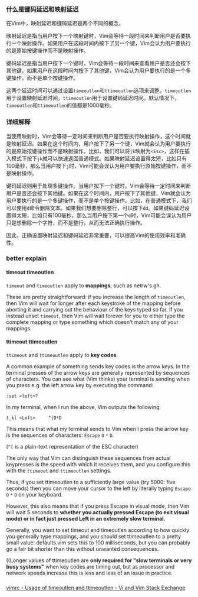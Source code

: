 ### 什么是键码延迟和映射延迟
在Vim中，映射延迟和键码延迟是两个不同的概念。

映射延迟是指当用户按下一个映射键时，Vim会等待一段时间来判断用户是否要执行一个映射操作。如果用户在这段时间内按下了另一个键，Vim会认为用户要执行的是原始按键操作而不是映射操作。

键码延迟是指当用户按下一个键时，Vim会等待一段时间来查看用户是否还会按下其他键。如果用户在这段时间内按下了其他键，Vim会认为用户要执行的是一个多键操作，而不是单个按键操作。

这两个延迟时间可以通过设置`timeoutlen`和`ttimeoutlen`选项来调整。`timeoutlen`用于设置映射延迟时间，`ttimeoutlen`用于设置键码延迟时间。默认情况下，`timeoutlen`和`ttimeoutlen`的值都是1000毫秒。

### 详细解释
当使用映射时，Vim会等待一定时间来判断用户是否要执行映射操作，这个时间就是映射延迟。如果在这个时间内，用户按下了另一个键，Vim就会认为用户要执行的是原始按键操作而不是映射操作。比如，我们可以将`jk`映射为`<Esc>`，这样在插入模式下按下`jk`就可以快速返回普通模式。如果映射延迟设置得太短，比如只有100毫秒，那么当用户按下`j`时，Vim可能会误认为用户要执行原始按键操作，而不是映射操作。

键码延迟则用于处理多键操作。当用户按下一个键时，Vim会等待一定时间来判断用户是否还会按下其他键。如果在这个时间内，用户按下了其他键，Vim就会认为用户要执行的是一个多键操作，而不是单个按键操作。比如，在普通模式下，我们可以使用`d`命令删除文本。如果我们想要删除整行，可以按下`dd`。如果键码延迟设置得太短，比如只有100毫秒，那么当用户按下第一个`d`时，Vim可能会误认为用户只是想删除一个字符，而不是整行，从而无法正确执行操作。

因此，正确设置映射延迟和键码延迟非常重要，可以提高Vim的使用效率和准确性。

### better explain
#### timeout timeoutlen
`timeout` and `timeoutlen` apply to **mappings**, such as netrw's gh.

These are pretty straightforward: if you increase the length of `timeoutlen`, then Vim will wait for longer after each keystroke of the mapping before aborting it and carrying out the behaviour of the keys typed so far. If you instead unset `timeout`, then Vim will wait forever for you to either type the complete mapping or type something which doesn't match any of your mappings.

#### ttimeout ttimeoutlen
`ttimeout` and `ttimeoutlen` apply to **key codes**.

A common example of something sends key codes is the arrow keys. In the terminal presses of the arrow keys are generally represented by sequences of characters. You can see what (Vim thinks) your terminal is sending when you press e.g. the left arrow key by executing the command:
```
:set <left>?
```

In my terminal, when I run the above, Vim outputs the following:
```
t_kl <Left>     ^[O*D
```

This means that what my terminal sends to Vim when I press the arrow key is the sequences of characters: `Escape` `O` `*` `D`.

(`^[` is a plain-text representation of the ESC character)

The only way that Vim can distinguish these sequences from actual keypresses is the speed with which it receives them, and you configure this with the `ttimeout` and `ttimeoutlen` settings.

Thus, if you set ttimeoutlen to a sufficiently large value (try 5000: five seconds) then you can move your cursor to the left by literally typing `Escape` `O` `*` `D` on your keyboard.

However, this also means that if you press Escape in visual mode, then Vim will wait 5 seconds to **whether you actually pressed Escape (to exit visual mode) or in fact just pressed Left in an extremely slow terminal.**

Generally, you want to set timeout and timeoutlen according to how quickly you generally type mappings, and you should set ttimeoutlen to a pretty small value: defaults.vim sets this to 100 milliseconds, but you can probably go a fair bit shorter than this without unwanted consequences.

((Longer values of ttimeoutlen are **only required for "slow terminals or very busy systems"** when key codes are timing out, but as processor and network speeds increase this is less and less of an issue in practice.

### 
[vimrc - Usage of timeoutlen and ttimeoutlen - Vi and Vim Stack Exchange](https://vi.stackexchange.com/questions/24925/usage-of-timeoutlen-and-ttimeoutlen)